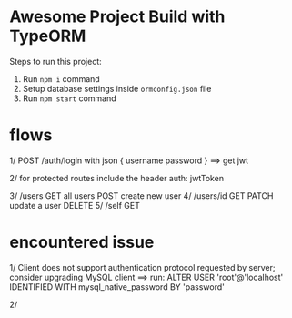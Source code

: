 # Awesome Project Build with TypeORM

Steps to run this project:

1. Run `npm i` command
2. Setup database settings inside `ormconfig.json` file
3. Run `npm start` command

# flows
1/ POST /auth/login with json 
{ username 
 password
}
 ==> get jwt 

2/ for protected routes include the header auth: jwtToken 

3/ /users
 GET all users
 POST create new user
4/ /users/id
 GET 
 PATCH update a user
 DELETE
5/ /self
 GET 
# encountered issue 
1/ Client does not support authentication protocol requested by server; consider upgrading MySQL client
==> run: ALTER USER 'root'@'localhost' IDENTIFIED WITH mysql_native_password BY 'password'

2/ 